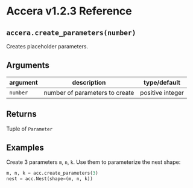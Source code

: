 [//]: # (Project: Accera)
[//]: # (Version: v1.2.3)

# Accera v1.2.3 Reference

## `accera.create_parameters(number)`
Creates placeholder parameters.

## Arguments

argument | description | type/default
--- | --- | ---
`number` | number of parameters to create | positive integer

## Returns
Tuple of `Parameter`

## Examples

Create 3 parameters `m`, `n`, `k`. Use them to parameterize the nest shape:

```python
m, n, k = acc.create_parameters(3)
nest = acc.Nest(shape=(m, n, k))
```

<div style="page-break-after: always;"></div>


